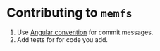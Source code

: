 # Contributing to `memfs`

1. Use [Angular convention](https://github.com/angular/angular/blob/master/CONTRIBUTING.md#-commit-message-guidelines) for commit messages.
2. Add tests for for code you add.
